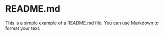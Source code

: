 # README.md

This is a simple example of a README.md file. You can use Markdown to format your text.
